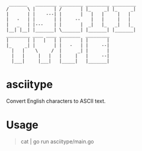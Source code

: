      _______   ________ _________ _________ _________ 
    /       \ |       | /       | |_     _| |_     _| 
    |       | |    ---| |       |   |   |     |   |   
    |   -   | |       | |     --    |   |     |   |   
    |   _   | |---    | |       |  _|   |_   _|   |_  
    |__| |__| |_______| \_______| |_______| |_______| 
    _________ ____ ____ ________  _________ 
    |       | |   |   | |       | |       | 
    |_     _| |       | |   -   | |     --| 
      |   |    \     /  |      _| |       | 
      |   |     |   |   |     |   |     --| 
      |___|     |___|   |_____|   |_______| 

asciitype
=========

Convert English characters to ASCII text.

Usage
=====

> cat | go run asciitype/main.go
